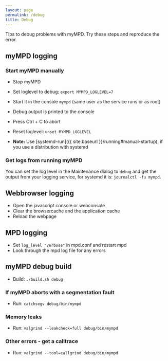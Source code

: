 ```yaml
---
layout: page
permalink: /debug
title: Debug
---
```


Tips to debug problems with myMPD. Try these steps and reproduce the error.

## myMPD logging

### Start myMPD manually

- Stop myMPD
- Set loglevel to debug: `export MYMPD_LOGLEVEL=7`
- Start it in the console `mympd` (same user as the service runs or as root)
- Debug output is printed to the console
- Press Ctrl + C to abort
- Reset loglevel: `unset MYMPD_LOGLEVEL`

- **Note:** Use [systemd-run]({{ site.baseurl }}/running#manual-startup), if you use a distribution with systemd

### Get logs from running myMPD

You can set the log level in the Maintenance dialog to `debug` and get the output from your logging service, for systemd it is: `journalctl -fu mympd`.

## Webbrowser logging

- Open the javascript console or webconsole
- Clear the browsercache and the application cache
- Reload the webpage

## MPD logging

- Set `log_level "verbose"` in mpd.conf and restart mpd
- Look through the mpd log file for any errors

## myMPD debug build

- Build: `./build.sh debug`

### If myMPD aborts with a segmentation fault

- Run: `catchsegv debug/bin/mympd`

### Memory leaks

- Run: `valgrind --leakcheck=full debug/bin/mympd`

### Other errors - get a calltrace

- Run: `valgrind --tool=callgrind debug/bin/mympd`
